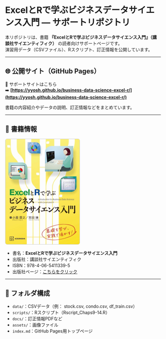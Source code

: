 # ExcelとRで学ぶビジネスデータサイエンス入門 ― サポートリポジトリ

本リポジトリは、書籍 **『ExcelとRで学ぶビジネスデータサイエンス入門』（講談社サイエンティフィク）** の読者向けサポートページです。  
演習用データ（CSVファイル）、Rスクリプト、訂正情報を公開しています。

---

## 🌐 公開サイト（GitHub Pages）

📎 サポートサイトはこちら  
➡️ **[https://yyosh.github.io/business-data-science-excel-r/](https://yyosh.github.io/business-data-science-excel-r/)**

書籍の内容紹介やデータの説明、訂正情報などをまとめています。

---

## 📘 書籍情報

<a href="https://www.kspub.co.jp/book/detail/5411339.html" target="_blank" rel="noopener">
  <img src="./assets/images/bdser-cover.jpg" alt="書籍カバー" width="240px" style="border:1px solid #ccc; border-radius:6px;">
</a>

- 書名：**ExcelとRで学ぶビジネスデータサイエンス入門**  
- 出版社：講談社サイエンティフィク  
- ISBN：978-4-06-5411339-5  
- 出版社ページ：[こちらをクリック](https://www.kspub.co.jp/book/detail/5411339.html)

---

## 📂 フォルダ構成
- `data/`：CSVデータ（例： stock.csv, condo.csv, df_train.csv）  
- `scripts/`：Rスクリプト（Rscript_Chaps9-14.R）  
- `docs/`：訂正情報PDFなど  
- `assets/`：画像ファイル  
- `index.md`：GitHub Pages用トップページ  

